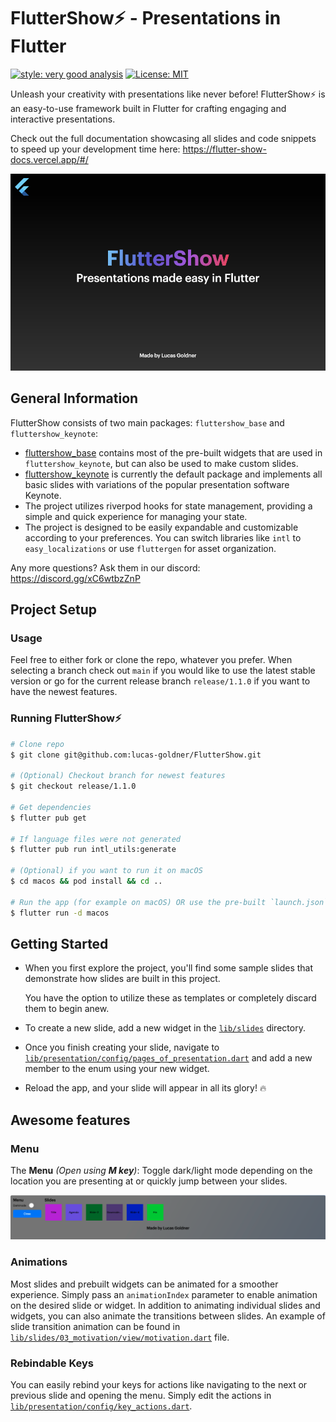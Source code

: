 # FlutterShow⚡️ - Presentations in Flutter

[![style: very good analysis](https://img.shields.io/badge/style-very_good_analysis-B22C89.svg)](https://pub.dev/packages/very_good_analysis)
[![License: MIT](https://img.shields.io/badge/License-MIT-yellow.svg)](https://opensource.org/licenses/MIT)

Unleash your creativity with presentations like never before! FlutterShow⚡️ is an easy-to-use framework built in Flutter for crafting engaging and interactive presentations.

Check out the full documentation showcasing all slides and code snippets to speed up your development time here: https://flutter-show-docs.vercel.app/#/

![Showcase](docs/images/showcase.png)

## General Information

FlutterShow consists of two main packages: `fluttershow_base` and `fluttershow_keynote`:

- [fluttershow_base](https://github.com/lucas-goldner/fluttershow_base) contains most of the pre-built widgets that are used in `fluttershow_keynote`, but can also be used to make custom slides.
- [fluttershow_keynote](https://github.com/lucas-goldner/fluttershow_keynote) is currently the default package and implements all basic slides with variations of the popular presentation software Keynote.
- The project utilizes riverpod hooks for state management, providing a simple and quick experience for managing your state.
- The project is designed to be easily expandable and customizable according to your preferences. You can switch libraries like `intl` to `easy_localizations` or use `fluttergen` for asset organization.

Any more questions? Ask them in our discord: https://discord.gg/xC6wtbzZnP

## Project Setup

### Usage

Feel free to either fork or clone the repo, whatever you prefer.
When selecting a branch check out `main` if you would like to use the latest stable version or go for the current release branch `release/1.1.0` if you want to have the newest features.

### Running FlutterShow⚡️

```bash
# Clone repo
$ git clone git@github.com:lucas-goldner/FlutterShow.git

# (Optional) Checkout branch for newest features
$ git checkout release/1.1.0

# Get dependencies
$ flutter pub get

# If language files were not generated
$ flutter pub run intl_utils:generate

# (Optional) if you want to run it on macOS
$ cd macos && pod install && cd ..

# Run the app (for example on macOS) OR use the pre-built `launch.json`
$ flutter run -d macos
```

## Getting Started

- When you first explore the project, you'll find some sample slides that demonstrate how slides are built in this project.

  You have the option to utilize these as templates or completely discard them to begin anew.

- To create a new slide, add a new widget in the [`lib/slides`](lib/slides) directory.
- Once you finish creating your slide, navigate to [`lib/presentation/config/pages_of_presentation.dart`](lib/presentation/config/pages_of_presentation.dart) and add a new member to the enum using your new widget.
- Reload the app, and your slide will appear in all its glory! 🔥

## Awesome features

### Menu

The **Menu** _(Open using **M key**)_: Toggle dark/light mode depending on the location you are presenting at or quickly jump between your slides.

![Menu](docs/images/menu.png)

### Animations

Most slides and prebuilt widgets can be animated for a smoother experience. Simply pass an `animationIndex` parameter to enable animation on the desired slide or widget.
In addition to animating individual slides and widgets, you can also animate the transitions between slides. An example of slide transition animation can be found in [`lib/slides/03_motivation/view/motivation.dart`](lib/slides/03_motivation/view/motivation.dart) file.

### Rebindable Keys

You can easily rebind your keys for actions like navigating to the next or previous slide and opening the menu. Simply edit the actions in [`lib/presentation/config/key_actions.dart`](lib/presentation/config/key_actions.dart).
